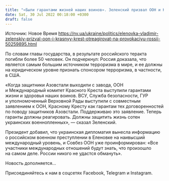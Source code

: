 ```yaml
---
title: "«Были гарантами жизней наших воинов». Зеленский призвал ООН и Красный Крест отреагировать на убийство Россией военнопленных в Еленовке"
date: Sat, 30 Jul 2022 00:18:00 +0300
draft: false
---
```

Источник: Новое Время https://nv.ua/ukraine/politics/elenovka-vladimir-zelenskiy-prizval-oon-i-krasnyy-krest-otreagirovat-na-provokaciyu-rossii-50259895.html


По словам главы государства, в результате российского теракта погибли более 50 человек. Он подчеркнул: Россия доказала, что является самым большим источником терроризма в мире, и ее должны на юридическом уровне признать спонсором терроризма, в частности, в США.

«Когда защитники Азовстали выходили с завода, ООН и Международный комитет Красного Креста выступили гарантами жизни и здоровья наших воинов. ВСУ, Служба безопасности, ГУР и уполномоченный Верховной Рады выступили с совместным заявлением к ООН, Красному Кресту как гарантам тех договоренностей по поводу защитников Азовстали. Поддерживаю это заявление. Теперь гаранты должны реагировать. Должны защитить жизнь сотен украинских военнопленных», — сказал Зеленский.

Президент добавил, что украинская дипломатия вынесла информацию о российском военном преступлении в Еленовке на наивысший международный уровень, и Совбез ООН уже проинформирован: «Все участники международных отношений будут знать, что произошло на самом деле. России никого не удастся обмануть».

Новость дополняется…

Присоединяйтесь к нам в соцсетях Facebook, Telegram и Instagram.
